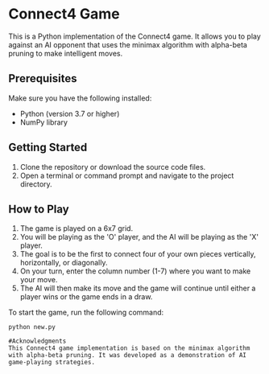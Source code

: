 # Connect4 Game

This is a Python implementation of the Connect4 game. It allows you to play against an AI opponent that uses the minimax algorithm with alpha-beta pruning to make intelligent moves.

## Prerequisites

Make sure you have the following installed:

- Python (version 3.7 or higher)
- NumPy library

## Getting Started

1. Clone the repository or download the source code files.
2. Open a terminal or command prompt and navigate to the project directory.

## How to Play

1. The game is played on a 6x7 grid.
2. You will be playing as the 'O' player, and the AI will be playing as the 'X' player.
3. The goal is to be the first to connect four of your own pieces vertically, horizontally, or diagonally.
4. On your turn, enter the column number (1-7) where you want to make your move.
5. The AI will then make its move and the game will continue until either a player wins or the game ends in a draw.

To start the game, run the following command:

```shell
python new.py

#Acknowledgments
This Connect4 game implementation is based on the minimax algorithm with alpha-beta pruning. It was developed as a demonstration of AI game-playing strategies.
